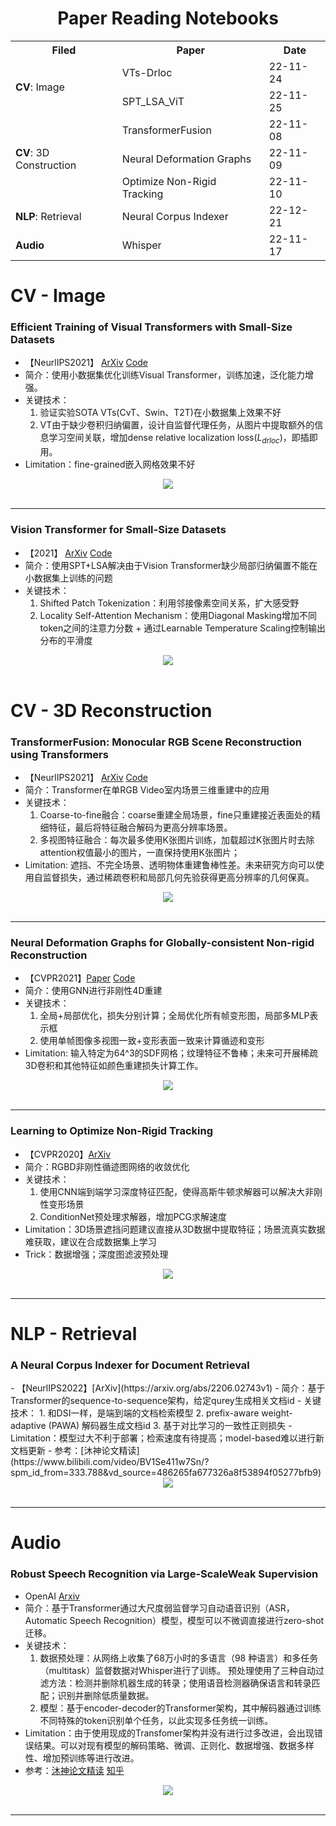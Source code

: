 <h1 align="center">Paper Reading Notebooks </h1>

<table>
	<tr>
	    <th>Filed</th>
	    <th>Paper</th>
	    <th>Date</th>  
	</tr >
    <tr >
	    <td rowspan="2"><b>CV</b>: Image</td>
	    <td>VTs-Drloc</td>
	    <td>22-11-24</td>
	</tr>
	<tr>
	    <td>SPT_LSA_ViT</td>
	    <td>22-11-25</td>
	</tr>
	<tr >
	    <td rowspan="3"><b>CV</b>: 3D Construction</td>
	    <td>TransformerFusion</td>
	    <td>22-11-08</td>
	</tr>
	<tr>
	    <td>Neural Deformation Graphs</td>
	    <td>22-11-09</td>
	</tr>
	<tr>
	    <td>Optimize Non-Rigid Tracking</td>
	    <td>22-11-10</td>
	</tr>
	<tr>
        <td rowspan="1"><b>NLP</b>: Retrieval</td>
	    <td>Neural Corpus Indexer</td>
	    <td>22-12-21</td>
	</tr>
	<tr>
	    <td rowspan="1"><b>Audio</b></td>
	    <td>Whisper</td>
	    <td>22-11-17</td>
	</tr>
</table>

# CV - Image

<h3>Efficient Training of Visual Transformers with Small-Size Datasets</h3>

- 【NeurlIPS2021】 [ArXiv](https://arxiv.org/abs/2106.03746)  [Code](https://github.com/yhlleo/VTs-Drloc)
- 简介：使用小数据集优化训练Visual Transformer，训练加速，泛化能力增强。
- 关键技术：
  1. 验证实验SOTA VTs(CvT、Swin、T2T)在小数据集上效果不好
  2. VT由于缺少卷积归纳偏置，设计自监督代理任务，从图片中提取额外的信息学习空间关联，增加dense relative localization loss($L_{drloc}$)，即插即用。
- Limitation：fine-grained嵌入网格效果不好

<div align="center">
  <img src="Image/22-11-24VTs-Drloc.png">
</div>
<br>

---
<h3>Vision Transformer for Small-Size Datasets</h3>

- 【2021】 [ArXiv](https://arxiv.org/abs/2112.13492)  [Code](https://github.com/aanna0701/SPT_LSA_ViT)
- 简介：使用SPT+LSA解决由于Vision Transformer缺少局部归纳偏置不能在小数据集上训练的问题
- 关键技术：
  1. Shifted Patch Tokenization：利用邻接像素空间关系，扩大感受野
  2. Locality Self-Attention Mechanism：使用Diagonal Masking增加不同token之间的注意力分数 + 通过Learnable Temperature Scaling控制输出分布的平滑度
  
<div align="center">
  <img src="Image/22-11-25SPT_LSA_ViT.png">
</div>
<br>

# CV - 3D Reconstruction

<h3>TransformerFusion: Monocular RGB Scene Reconstruction using Transformers</h3>

- 【NeurlIPS2021】 [ArXiv](https://arxiv.org/abs/2107.02191)  [Code](https://github.com/AljazBozic/TransformerFusion)
- 简介：Transformer在单RGB Video室内场景三维重建中的应用
- 关键技术：
  1. Coarse-to-fine融合：coarse重建全局场景，fine只重建接近表面处的精细特征，最后将特征融合解码为更高分辨率场景。
  2. 多视图特征融合：每次最多使用K张图片训练，加载超过K张图片时去除attention权值最小的图片，一直保持使用K张图片； 
- Limitation: 遮挡、不完全场景、透明物体重建鲁棒性差。未来研究方向可以使用自监督损失，通过稀疏卷积和局部几何先验获得更高分辨率的几何保真。
  
<div align="center">
  <img src="Image/22-11-08TransformerFusion.png">
</div>
<br>

---
<h3>Neural Deformation Graphs for Globally-consistent Non-rigid Reconstruction</h3>

- 【CVPR2021】[Paper](https://aljazbozic.github.io/neural_deformation_graphs/) [Code](https://github.com/AljazBozic/NeuralGraph)
- 简介：使用GNN进行非刚性4D重建
- 关键技术：
  1. 全局+局部优化，损失分别计算；全局优化所有帧变形图，局部多MLP表示框
  2. 使用单帧图像多视图一致+变形表面一致来计算循迹和变形
- Limitation: 输入特定为64^3的SDF网格；纹理特征不鲁棒；未来可开展稀疏3D卷积和其他特征如颜色重建损失计算工作。

<div align="center">
  <img src="Image/22-11-09NDG.png">
</div>
<br>

---
<h3>Learning to Optimize Non-Rigid Tracking</h3>

- 【CVPR2020】[ArXiv](https://arxiv.org/abs/2003.12230)
- 简介：RGBD非刚性循迹图网络的收敛优化
- 关键技术：
  1. 使用CNN端到端学习深度特征匹配，使得高斯牛顿求解器可以解决大非刚性变形场景
  2. ConditionNet预处理求解器，增加PCG求解速度
- Limitation：3D场景遮挡问题建议直接从3D数据中提取特征；场景流真实数据难获取，建议在合成数据集上学习
- Trick：数据增强；深度图滤波预处理

<div align="center">
  <img src="Image/22-11-10Optim_NRT.png">
</div>
<br>

---
# NLP - Retrieval

<h3>A Neural Corpus Indexer for Document Retrieval</h3>
- 【NeurlIPS2022】[ArXiv](https://arxiv.org/abs/2206.02743v1)
- 简介：基于Transformer的sequence-to-sequence架构，给定qurey生成相关文档id
- 关键技术：
  1. 和DSI一样，是端到端的文档检索模型
  2. prefix-aware weight-adaptive (PAWA) 解码器生成文档id
  3. 基于对比学习的一致性正则损失
- Limitation：模型过大不利于部署；检索速度有待提高；model-based难以进行新文档更新
- 参考：[沐神论文精读](https://www.bilibili.com/video/BV1Se411w7Sn/?spm_id_from=333.788&vd_source=486265fa677326a8f53894f05277bfb9)

<div align="center">
  <img src="Image/22-12-21NCI.png">
</div>
<br>

---
# Audio

<h3>Robust Speech Recognition via Large-ScaleWeak Supervision</h3>

- OpenAI [Arxiv](https://cdn.openai.com/papers/whisper.pdf)
- 简介：基于Transformer通过大尺度弱监督学习自动语音识别（ASR，Automatic Speech Recognition）模型，模型可以不微调直接进行zero-shot迁移。
- 关键技术：
  1. 数据预处理：从网络上收集了68万小时的多语言（98 种语言）和多任务（multitask）监督数据对Whisper进行了训练。
               预处理使用了三种自动过滤方法：检测并删除机器生成的转录；使用语音检测器确保语言和转录匹配；识别并删除低质量数据。
  2. 模型：基于encoder-decoder的Transformer架构，其中解码器通过训练不同特殊的token识别单个任务，以此实现多任务统一训练。
- Limitation：由于使用现成的Transfomer架构并没有进行过多改进，会出现错误结果。可以对现有模型的解码策略、微调、正则化、数据增强、数据多样性、增加预训练等进行改进。
- 参考：[沐神论文精读](https://www.bilibili.com/video/BV1VG4y1t74x/?spm_id_from=333.999.list.card_archive.click&vd_source=486265fa677326a8f53894f05277bfb9)
       [知乎](https://zhuanlan.zhihu.com/p/568173245)

<div align="center">
  <img src="Image/22-11-17Whisper.png">
</div>
<br>

---
